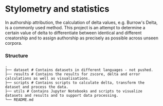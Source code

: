 # Stylometry and statistics

In authorship attribution, the calculation of delta values, e.g. Burrow's Delta, is a commonly used method. This project is an attempt to determine a certain value of delta to differentiate between identical and different creatorship and to assign authorship as precisely as possible across unseen corpora.


### Structure

    .
    ├── dataset # Contains datasets in different languages - not pushed.
    ├── results # Contains the results for zscore, delta and error calculations as well as visualisations.
    ├── scripts # Contains scripts to calculate delta, transform the dataset and process the data.
    ├── utils # Contains Jupyter Notebooks and scripts to visualize datasets and results and to support data processing.
    └── README.md

